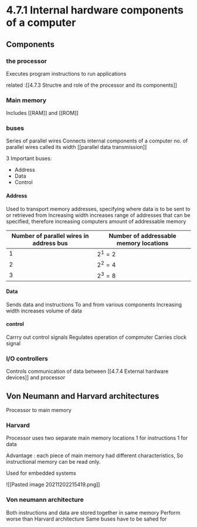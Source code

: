 # 4.7.1 Internal hardware components of a computer

## Components
### the processor
Executes program instructions to run applications

related :[[4.7.3 Structre and role of the processor and its components]]

### Main memory
Includes [[RAM]] and [[ROM]]

### buses
Series of parallel wires
Connects internal components of a computer
no. of parallel wires called its width 
[[parallel data transmission]]

3 Important buses:
- Address
- Data
- Control

#### Address
Used to transport memory addresses, specifying where data is to be sent to or retrieved from 
Increasing width increases range of addresses that can be specified, therefore increasing computers amount of addressable memory

| Number of parallel wires in address bus | Number of addressable memory locations |
| --------------------------------------- | -------------------------------------- |
| 1                                       | $2^1 = 2$                              |
| 2                                       | $2^2 = 4$                                       |
| 3                                       |         $2^3=8$                               |

#### Data
Sends data and instructions
To and from various components
Increasing width increases volume of data

#### control
Carrry out control signals
Regulates operation of compmuter
Carries clock signal

### I/O controllers
Controls communication of data
between [[4.7.4 External hardware devices]] and processor

## Von Neumann and Harvard architectures
Processor to main memory

### Harvard
Processor uses two separate main memory locations
1 for instructions 1 for data

Advantage : each piece of main memory had different characteristics, So instructional memory can be read only.

Used for embedded systems

![[Pasted image 20211202215419.png]]

### Von neumann architecture
Both instructions and data are stored together in same memory
Perform worse than Harvard architecture
Same buses have to be sahed for 